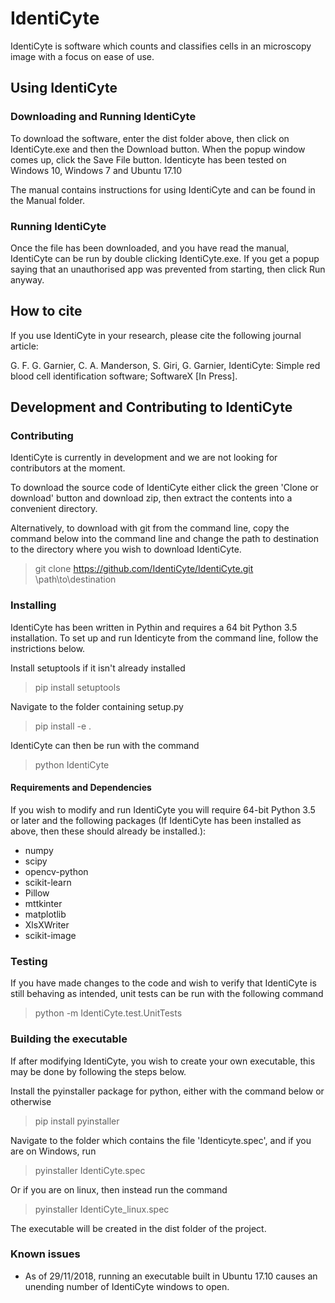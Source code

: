 # IdentiCyte
IdentiCyte is software which counts and classifies cells in an microscopy image with a focus on ease of use.
## Using IdentiCyte 

### Downloading and Running IdentiCyte
To download the software, enter the dist folder above, then click on IdentiCyte.exe and then the Download button. When the popup window comes up, click the Save File button. Identicyte has been tested on Windows 10, Windows 7 and Ubuntu 17.10

The manual contains instructions for using IdentiCyte and can be found in the Manual folder. 

### Running IdentiCyte
Once the file has been downloaded, and you have read the manual, IdentiCyte can be run by double clicking IdentiCyte.exe. If you get a popup saying that an unauthorised app was prevented from starting, then click Run anyway.

## How to cite
If you use IdentiCyte in your research, please cite the following journal article:

G. F. G. Garnier, C. A. Manderson, S. Giri, G. Garnier, IdentiCyte: Simple red blood cell identification software; SoftwareX [In Press].

## Development and Contributing to IdentiCyte

### Contributing
IdentiCyte is currently in development and  we are not looking for contributors at the moment.


To download the source code of IdentiCyte either click the green 'Clone or download' button and download zip, then extract the contents into a convenient directory.

Alternatively, to download with git from the command line, copy the command below into the command line and change the path to destination to the directory where you wish to download IdentiCyte.
> git clone https://github.com/IdentiCyte/IdentiCyte.git \path\to\destination

### Installing
IdentiCyte has been written in Pythin and requires a 64 bit Python 3.5 installation. To set up and run Identicyte from the command line, follow the instrictions below.
 
Install setuptools if it isn't already installed
> pip install setuptools 

Navigate to the folder containing setup.py 

> pip install -e .

IdentiCyte can then be run with the command
> python IdentiCyte

#### Requirements and Dependencies
If you wish to modify and run IdentiCyte you will require 64-bit Python 3.5 or later and the following packages (If IdentiCyte has been installed as above, then these should already be installed.):

+ numpy
+ scipy
+ opencv-python
+ scikit-learn
+ Pillow
+ mttkinter
+ matplotlib
+ XlsXWriter
+ scikit-image

### Testing
If you have made changes to the code and wish to verify that IdentiCyte is still behaving as intended, unit tests can be run with the following command
> python -m IdentiCyte.test.UnitTests

### Building the executable
If after modifying IdentiCyte, you wish to create your own executable, this may be done by following the steps below.

Install the pyinstaller package for python, either with the command below or otherwise
> pip install pyinstaller

Navigate to the folder which contains the file 'Identicyte.spec', and if you are on Windows, run 

> pyinstaller IdentiCyte.spec

Or if you are on linux, then instead run the command

> pyinstaller IdentiCyte_linux.spec

The executable will be created in the dist folder of the project.

### Known issues
+ As of 29/11/2018, running an executable built in Ubuntu 17.10 causes an unending number of IdentiCyte windows to open.  
